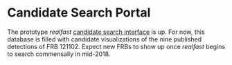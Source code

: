 # Candidate Search Portal

The prototype *realfast* [candidate search interface](http://search.realfast.io) is up. For now, this database is filled with candidate visualizations of the nine published detections of FRB 121102. Expect new FRBs to show up once *realfast* begins to search commensally in mid-2018.
